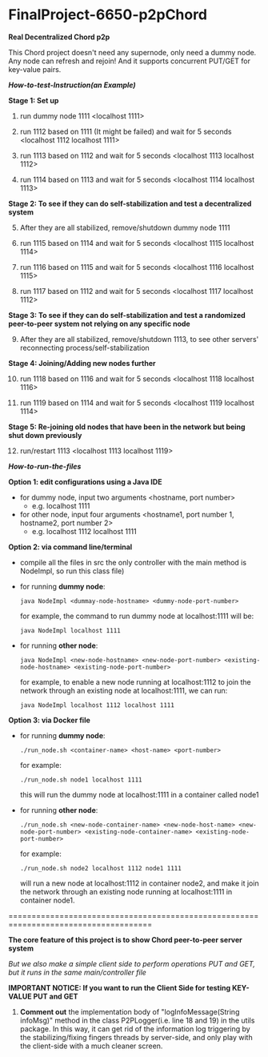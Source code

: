 # FinalProject-6650-p2pChord

**Real Decentralized Chord p2p**

This Chord project doesn't need any supernode, only need a dummy node. 
Any node can refresh and rejoin! And it supports concurrent PUT/GET for key-value pairs.


***How-to-test-Instruction(an Example)***

**Stage 1: Set up**

1. run dummy node 1111 <localhost 1111>

2. run 1112 based on 1111 (It might be failed) and wait for 5 seconds <localhost 1112 localhost 1111>

3. run 1113 based on 1112 and wait for 5 seconds <localhost 1113 localhost 1112>

4. run 1114 based on 1113 and wait for 5 seconds <localhost 1114 localhost 1113>

**Stage 2: To see if they can do self-stabilization and test a decentralized system**

5. After they are all stabilized, remove/shutdown dummy node 1111

6. run 1115 based on 1114 and wait for 5 seconds <localhost 1115 localhost 1114>

7. run 1116 based on 1115 and wait for 5 seconds <localhost 1116 localhost 1115>

8. run 1117 based on 1112 and wait for 5 seconds <localhost 1117 localhost 1112>

**Stage 3: To see if they can do self-stabilization and test a randomized peer-to-peer system not relying on any specific node**

9. After they are all stabilized, remove/shutdown 1113, to see other servers' reconnecting process/self-stabilization

**Stage 4: Joining/Adding new nodes further**

10. run 1118 based on 1116 and wait for 5 seconds <localhost 1118 localhost 1116>

11. run 1119 based on 1114 and wait for 5 seconds <localhost 1119 localhost 1114>

**Stage 5: Re-joining old nodes that have been in the network but being shut down previously**

12. run/restart 1113 <localhost 1113 localhost 1119>

***How-to-run-the-files***

**Option 1: edit configurations using a Java IDE**
   - for dummy node, input two arguments <hostname, port number> 
      - e.g. localhost 1111
   - for other node, input four arguments <hostname1, port number 1, hostname2, port number 2>
      - e.g. localhost 1112 localhost 1111

**Option 2: via command line/terminal**
   - compile all the files in src 
        the only controller with the main method is NodeImpl, so run this class file)

   - for running **dummy node**: 

        ```
        java NodeImpl <dummay-node-hostname> <dummy-node-port-number>
        ```

        for example, the command to run dummy node at localhost:1111 will be:

        ```
        java NodeImpl localhost 1111
        ```

   - for running **other node**:

        ```
        java NodeImpl <new-node-hostname> <new-node-port-number> <existing-node-hostname> <existing-node-port-number>
        ```

        for example, to enable a new node running at localhost:1112 to join the network through an existing node at localhost:1111, we can run:  

        ```
        java NodeImpl localhost 1112 localhost 1111
        ```

**Option 3: via Docker file**

- for running **dummy node**:

  ```
  ./run_node.sh <container-name> <host-name> <port-number>
  ```

  for example: 

  ```
  ./run_node.sh node1 localhost 1111
  ```

  this will run the dummy node at localhost:1111 in a container called node1


- for running **other node**:


  ```
  ./run_node.sh <new-node-container-name> <new-node-host-name> <new-node-port-number> <existing-node-container-name> <existing-node-port-number>
  ```

  for example:

  ```
  ./run_node.sh node2 localhost 1112 node1 1111
  ```

  will run a new node at localhost:1112 in container node2, and make it join the network through an existing node running at localhost:1111 in container node1. 


=====================================================================================

**The core feature of this project is to show Chord peer-to-peer server system**

*But we also make a simple client side to perform operations PUT and GET, but it runs in the same main/controller file*


**IMPORTANT NOTICE: If you want to run the Client Side for testing KEY-VALUE PUT and GET**

1. **Comment out** the implementation body of "logInfoMessage(String infoMsg)" method in the class P2PLogger(i.e. line 18 and 19) in the utils package.
   In this way, it can get rid of the information log triggering by the stabilizing/fixing fingers threads by server-side, and only play with the client-side with a much cleaner screen.

